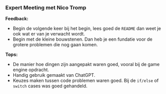 ### Expert Meeting met Nico Tromp

**Feedback:**
- Begin de volgende keer bij het begin, lees goed de `README` dan weet je ook wat er van je verwacht wordt.
- Begin met de kleine bouwstenen. Dan heb je een fundatie voor de grotere problemen die nog gaan komen.

**Tops:**
- De manier hoe dingen zijn aangepakt waren goed, vooral bij de game engine opdracht.
- Handig gebruik gemaakt van ChatGPT.
- Keuzes maken tussen code problemen waren goed. Bij de `if/else` of `switch` cases was goed gehandeld.